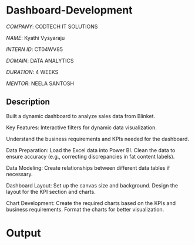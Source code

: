 # Dashboard-Development

*COMPANY*: CODTECH IT SOLUTIONS

*NAME*: Kyathi Vysyaraju

*INTERN ID*: CT04WV85

*DOMAIN*: DATA ANALYTICS

*DURATION*: 4 WEEKS

*MENTOR*: NEELA SANTOSH

## Description

Built a dynamic dashboard to analyze sales data from Blinket.

Key Features: Interactive filters for dynamic data visualization.

Understand the business requirements and KPIs needed for the dashboard.

Data Preparation:
Load the Excel data into Power BI.
Clean the data to ensure accuracy (e.g., correcting discrepancies in fat content labels).

Data Modeling:
Create relationships between different data tables if necessary.

Dashboard Layout:
Set up the canvas size and background.
Design the layout for the KPI section and charts.

Chart Development:
Create the required charts based on the KPIs and business requirements.
Format the charts for better visualization.

# Output

